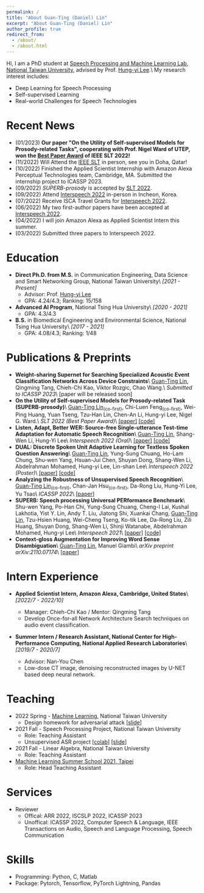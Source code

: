 ```yaml
---
permalink: /
title: "About Guan-Ting (Daniel) Lin"
excerpt: "About Guan-Ting (Daniel) Lin"
author_profile: true
redirect_from: 
  - /about/
  - /about.html
---
```

Hi, I am a PhD student at [Speech Processing and Machine Learning Lab](https://twitter.com/ntu_spml), [National Taiwan University](https://www.ntu.edu.tw/), advised by Prof. [Hung-yi Lee](https://speech.ee.ntu.edu.tw/~hylee/index.html).\\
My research interest includes: 
* Deep Learning for Speech Processing
* Self-supervised Learning
* Real-world Challenges for Speech Technologies

Recent News
======
* (01/2023) **Our paper "On the Utility of Self-supervised Models for Prosody-related Tasks", cooperating with Prof. Nigel Ward of UTEP, won the [Best Paper Award](https://slt2022.org/best-papers.php) of IEEE SLT 2022!**  
* (11/2022) Will Attend the [IEEE SLT](https://slt2022.org/) in person, see you in Doha, Qatar!
* (10/2022) Finished the Applied Scientist Internship with Amazon Alexa Perceptual Technologies team, Cambridge, MA. Submitted the internship project to ICASSP 2023. 
* (09/2022) *SUPERB-prosody* is accepted by [SLT 2022](https://slt2022.org/).
* (09/2022) Attend [Interspeech 2022](https://interspeech2022.org/) in-person in Incheon, Korea. 
* (07/2022) Receive ISCA Travel Grants for [Interspeech 2022](https://interspeech2022.org/).
* (06/2022) My two first-author papers have been accepted at [Interspeech 2022](https://interspeech2022.org/).
* (04/2022) I will join Amazon Alexa as Applied Scientist Intern this summer.
* (03/2022) Submitted three papers to Interspeech 2022.

Education
======
* **Direct Ph.D. from M.S.** in Communication Engineering, Data Science and Smart Networking Group, National Taiwan University\\
*[2021 - Present]*
  * Advisor: Prof. [Hung-yi Lee](https://speech.ee.ntu.edu.tw/~hylee/index.html)
  * GPA: 4.24/4.3; Ranking: 15/158
* **Advanced AI Program**, National Tsing Hua University\\
*[2020 - 2021]*
  * GPA: 4.3/4.3
* **B.S.** in Biomedical Engineering and Environmental Science, National Tsing Hua University\\
*[2017 - 2021]*
  * GPA: 4.08/4.3; Ranking: 1/48

Publications & Preprints
======
* **Weight-sharing Supernet for Searching Specialized Acoustic Event Classification Networks Across Device Constraints**\\
  <u>Guan-Ting Lin</u>, Qingming Tang, Chieh-Chi Kao, Viktor Rozgic, Chao Wang.\\
  *Submitted to ICASSP 2023*\\
  [paper will be released soon]
* **On the Utility of Self-supervised Models for Prosody-related Task (SUPERB-prosody)**\\
  <u>Guan-Ting Lin</u><sub>(co-first)</sub>,  Chi-Luen Feng<sub>(co-first)</sub>, Wei-Ping Huang, Yuan Tseng, Tzu-Han Lin, Chen-An Li, Hung-yi Lee, Nigel G. Ward.\\
  *SLT 2022 (Best Paper Award)*\\
  [[paper]](https://arxiv.org/abs/2210.07185) [[code]](https://github.com/JSALT-2022-SSL/superb-prosody)
* **Listen, Adapt, Better WER: Source-free Single-utterance Test-time Adaptation for Automatic Speech Recognition**\\
  <u>Guan-Ting Lin</u>, Shang-Wen Li, Hung-Yi Lee\\
  *Interspeech 2022 (Oral)*\\
  [[paper]](https://arxiv.org/abs/2203.14222) [[code]](https://github.com/DanielLin94144/Test-time-adaptation-ASR-SUTA)
* **DUAL: Discrete Spoken Unit Adaptive Learning for Textless Spoken Question Answering**\\
  <u>Guan-Ting Lin</u>, Yung-Sung Chuang, Ho-Lam Chung, Shu-wen Yang, Hsuan-Jui Chen, Shuyan Dong, Shang-Wen Li, Abdelrahman Mohamed, Hung-yi Lee, Lin-shan Lee\\
  *Interspeech 2022 (Poster)*\\
  [[paper]](https://arxiv.org/abs/2203.04911) [[code]](https://github.com/DanielLin94144/DUAL-textless-SQA) 
* **Analyzing the Robustness of Unsupervised Speech Recognition**\\
  <u>Guan-Ting Lin</u><sub>(co-first)</sub>, Chan-Jan Hsu<sub>(co-first)</sub>, Da-Rong Liu, Hung-Yi Lee, Yu Tsao\\
  *ICASSP 2022*\\
  [[paper]](https://arxiv.org/pdf/2110.03509.pdf)
* **SUPERB: Speech processing Universal PERformance Benchmark**\\
  Shu-wen Yang, Po-Han Chi, Yung-Sung Chuang, Cheng-I Lai, Kushal Lakhotia, Yist Y. Lin, Andy T. Liu, Jiatong Shi, Xuankai Chang, <u>Guan-Ting Lin</u>, Tzu-Hsien Huang, Wei-Cheng Tseng, Ko-tik Lee, Da-Rong Liu, Zili Huang, Shuyan Dong, Shang-Wen Li, Shinji Watanabe, Abdelrahman Mohamed, Hung-yi Lee\\
  *Interspeech 2021*\\
  [[paper]](https://arxiv.org/pdf/2105.01051) [[code]](https://github.com/DanielLin94144/DUAL-textless-SQA)
* **Context-gloss Augmentation for Improving Word Sense Disambiguation**\\
  <u>Guan-Ting Lin</u>, Manuel Giambi\\
  *arXiv preprint arXiv:2110.07174*\\
  [[paper]](https://arxiv.org/pdf/2110.07174)


Intern Experience
======
* **Applied Scientist Intern, Amazon Alexa, Cambridge, United States**\\
  *[2022/7 - 2022/10]*
  * Manager: Chieh-Chi Kao / Mentor: Qingming Tang
  * Develop Once-for-all Network Architecture Search techniques on audio event classification.

* **Summer Intern / Research Assistant, National Center for High-Performance Computing, National Applied Research Laboratories**\\
  *[2019/7 - 2020/7]*
  * Advisor: Nan-You Chen
  * Low-dose CT image, denoising reconstructed images by U-NET based deep neural network.

Teaching
======
* 2022 Spring - [Machine Learning](https://speech.ee.ntu.edu.tw/~hylee/ml/2022-spring.php), National Taiwan University
  * Design homework for adversarial attack [[slide]](https://speech.ee.ntu.edu.tw/~hylee/ml/ml2022-course-data/Machine%20Learning%20HW10%20Adversarial%20Attack.pdf)
* 2021 Fall - Speech Processing Project, National Taiwan University
  * Role: Teaching Assistant
  * Unsupervised ASR project [[colab]](https://colab.research.google.com/drive/15lFjIFxwtYVuF-SGVIRPaXrT-PkZuyg-?usp=sharing) [[slide]](https://docs.google.com/presentation/d/1tITzQ24q-85RJ25kP0N_VGo3B4fKyXHWvPMdfWL4ivI/edit?usp=sharing)
* 2021 Fall - Linear Algebra, National Taiwan University
  * Role: Teaching Assistant
* [Machine Learning Summer School 2021, Taipei](https://ai.ntu.edu.tw/mlss2021/)
  * Role: Head Teaching Assistant

Services
======
* Reviewer
  * Offical: ARR 2022, ISCSLP 2022, ICASSP 2023
  * Unoffical: ICASSP 2022, Computer Speech & Language, IEEE Transactions on Audio, Speech and Language Processing, Speech Communication

Skills
======
* Programming: Python, C, Matlab
* Package: Pytorch, Tensorflow, PyTorch Lightning, Pandas

